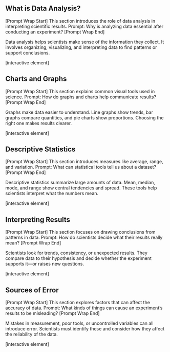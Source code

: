 ## What is Data Analysis?

\[Prompt Wrap Start]
This section introduces the role of data analysis in interpreting scientific results. Prompt: Why is analyzing data essential after conducting an experiment?
\[Prompt Wrap End]

Data analysis helps scientists make sense of the information they collect. It involves organizing, visualizing, and interpreting data to find patterns or support conclusions.

\[interactive element]

## Charts and Graphs

\[Prompt Wrap Start]
This section explains common visual tools used in science. Prompt: How do graphs and charts help communicate results?
\[Prompt Wrap End]

Graphs make data easier to understand. Line graphs show trends, bar graphs compare quantities, and pie charts show proportions. Choosing the right one makes results clearer.

\[interactive element]

## Descriptive Statistics

\[Prompt Wrap Start]
This section introduces measures like average, range, and variation. Prompt: What can statistical tools tell us about a dataset?
\[Prompt Wrap End]

Descriptive statistics summarize large amounts of data. Mean, median, mode, and range show central tendencies and spread. These tools help scientists interpret what the numbers mean.

\[interactive element]

## Interpreting Results

\[Prompt Wrap Start]
This section focuses on drawing conclusions from patterns in data. Prompt: How do scientists decide what their results really mean?
\[Prompt Wrap End]

Scientists look for trends, consistency, or unexpected results. They compare data to their hypothesis and decide whether the experiment supports it—or raises new questions.

\[interactive element]

## Sources of Error

\[Prompt Wrap Start]
This section explores factors that can affect the accuracy of data. Prompt: What kinds of things can cause an experiment’s results to be misleading?
\[Prompt Wrap End]

Mistakes in measurement, poor tools, or uncontrolled variables can all introduce error. Scientists must identify these and consider how they affect the reliability of the data.

\[interactive element]
